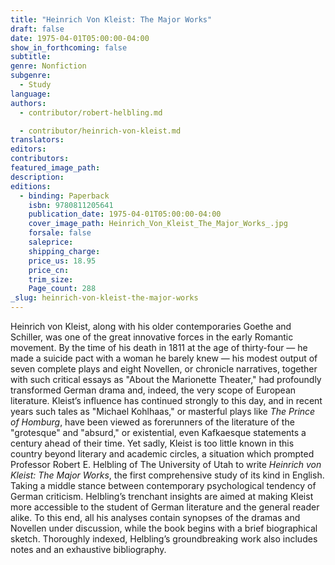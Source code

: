 ```yaml
---
title: "Heinrich Von Kleist: The Major Works"
draft: false
date: 1975-04-01T05:00:00-04:00
show_in_forthcoming: false
subtitle:
genre: Nonfiction
subgenre:
  - Study
language:
authors:
  - contributor/robert-helbling.md

  - contributor/heinrich-von-kleist.md
translators:
editors:
contributors:
featured_image_path:
description:
editions:
  - binding: Paperback
    isbn: 9780811205641
    publication_date: 1975-04-01T05:00:00-04:00
    cover_image_path: Heinrich_Von_Kleist_The_Major_Works_.jpg
    forsale: false
    saleprice:
    shipping_charge:
    price_us: 18.95
    price_cn:
    trim_size:
    Page_count: 288
_slug: heinrich-von-kleist-the-major-works
---
```


Heinrich von Kleist, along with his older contemporaries Goethe and Schiller, was one of the great innovative forces in the early Romantic movement. By the time of his death in 1811 at the age of thirty-four — he made a suicide pact with a woman he barely knew — his modest output of seven complete plays and eight Novellen, or chronicle narratives, together with such critical essays as "About the Marionette Theater," had profoundly transformed German drama and, indeed, the very scope of European literature. Kleist’s influence has continued strongly to this day, and in recent years such tales as "Michael Kohlhaas," or masterful plays like _The Prince of Homburg_, have been viewed as forerunners of the literature of the "grotesque" and "absurd," or existential, even Kafkaesque statements a century ahead of their time. Yet sadly, Kleist is too little known in this country beyond literary and academic circles, a situation which prompted Professor Robert E. Helbling of The University of Utah to write _Heinrich von Kleist: The Major Works_, the first comprehensive study of its kind in English. Taking a middle stance between contemporary psychological tendency of German criticism. Helbling’s trenchant insights are aimed at making Kleist more accessible to the student of German literature and the general reader alike. To this end, all his analyses contain synopses of the dramas and Novellen under discussion, while the book begins with a brief biographical sketch. Thoroughly indexed, Helbling’s groundbreaking work also includes notes and an exhaustive bibliography.

